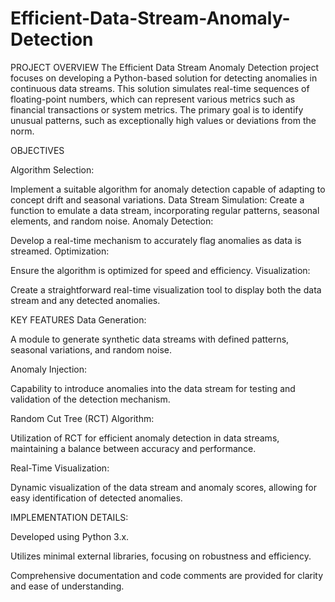 # Efficient-Data-Stream-Anomaly-Detection

PROJECT OVERVIEW
The Efficient Data Stream Anomaly Detection project focuses on developing a Python-based solution for detecting anomalies in continuous data streams. This solution simulates real-time sequences of floating-point numbers, which can represent various metrics such as financial transactions or system metrics. The primary goal is to identify unusual patterns, such as exceptionally high values or deviations from the norm.

OBJECTIVES

Algorithm Selection:

Implement a suitable algorithm for anomaly detection capable of adapting to concept drift and seasonal variations.
Data Stream Simulation: Create a function to emulate a data stream, incorporating regular patterns, seasonal elements, and random noise.
Anomaly Detection: 

Develop a real-time mechanism to accurately flag anomalies as data is streamed.
Optimization: 

Ensure the algorithm is optimized for speed and efficiency.
Visualization: 

Create a straightforward real-time visualization tool to display both the data stream and any detected anomalies.


KEY FEATURES
Data Generation:

A module to generate synthetic data streams with defined patterns, seasonal variations, and random noise.

Anomaly Injection: 

Capability to introduce anomalies into the data stream for testing and validation of the detection mechanism.

Random Cut Tree (RCT) Algorithm: 

Utilization of RCT for efficient anomaly detection in data streams, maintaining a balance between accuracy and performance.

Real-Time Visualization: 

Dynamic visualization of the data stream and anomaly scores, allowing for easy identification of detected anomalies.


IMPLEMENTATION DETAILS:

Developed using Python 3.x.

Utilizes minimal external libraries, focusing on robustness and efficiency.

Comprehensive documentation and code comments are provided for clarity and ease of understanding.
